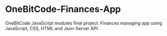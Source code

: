 # OneBitCode-Finances-App
OneBitCode JavaScript modules final project. Finances managing app using JavaScript, CSS, HTML and Json-Server API.
